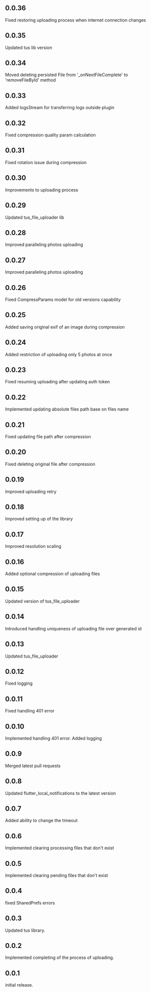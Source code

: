 ## 0.0.36

Fixed restoring uploading process when internet connection changes

## 0.0.35

Updated tus lib version

## 0.0.34

Moved deleting persisted File from '_onNextFileComplete' to 'removeFileById' method

## 0.0.33

Added logsStream for transferring logs outside plugin

## 0.0.32

Fixed compression quality param calculation

## 0.0.31

Fixed rotation issue during compression

## 0.0.30

Improvements to uploading process

## 0.0.29

Updated tus_file_uploader lib

## 0.0.28

Improved paralleling photos uploading

## 0.0.27

Improved paralleling photos uploading

## 0.0.26

Fixed CompressParams model for old versions capability

## 0.0.25

Added saving original exif of an image during compression

## 0.0.24

Added restriction of uploading only 5 photos at once

## 0.0.23

Fixed resuming uploading after updating auth token

## 0.0.22

Implemented updating absolute files path base on files name

## 0.0.21

Fixed updating file path after compression

## 0.0.20

Fixed deleting original file after compression

## 0.0.19

Improved uploading retry

## 0.0.18

Improved setting up of the library

## 0.0.17

Improved resolution scaling

## 0.0.16

Added optional compression of uploading files

## 0.0.15

Updated version of tus_file_uploader

## 0.0.14

Introduced handling uniqueness of uploading file over generated id

## 0.0.13

Updated tus_file_uploader

## 0.0.12

Fixed logging

## 0.0.11

Fixed handling 401 error

## 0.0.10

Implemented handling 401 error. Added logging

## 0.0.9

Merged latest pull requests

## 0.0.8

Updated flutter_local_notifications to the latest version

## 0.0.7

Added ability to change the timeout

## 0.0.6

Implemented clearing processing files that don't exist

## 0.0.5

Implemented clearing pending files that don't exist

## 0.0.4

fixed SharedPrefs errors

## 0.0.3

Updated tus library.

## 0.0.2

Implemented completing of the process of uploading.

## 0.0.1

initial release.